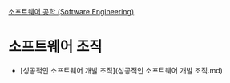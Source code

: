 [소프트웨어 공학 (Software Engineering)](../index.md)
# 소프트웨어 조직

- [성공적인 소프트웨어 개발 조직](성공적인 소프트웨어 개발 조직.md)

